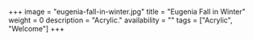 +++
image = "eugenia-fall-in-winter.jpg"
title = "Eugenia Fall in Winter"
weight = 0
description = "Acrylic."
availability = ""
tags = ["Acrylic", "Welcome"]
+++

